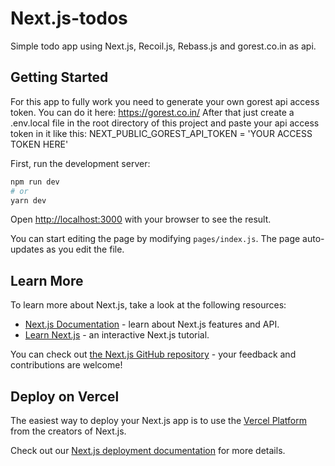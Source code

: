 # Next.js-todos

Simple todo app using Next.js, Recoil.js, Rebass.js and gorest.co.in as api.

## Getting Started

For this app to fully work you need to generate your own gorest api access token.
You can do it here: https://gorest.co.in/
After that just create a .env.local file in the root directory of this project and paste your api access token
in it like this:
NEXT_PUBLIC_GOREST_API_TOKEN = 'YOUR ACCESS TOKEN HERE'

First, run the development server:

```bash
npm run dev
# or
yarn dev
```

Open [http://localhost:3000](http://localhost:3000) with your browser to see the result.

You can start editing the page by modifying `pages/index.js`. The page auto-updates as you edit the file.

## Learn More

To learn more about Next.js, take a look at the following resources:

- [Next.js Documentation](https://nextjs.org/docs) - learn about Next.js features and API.
- [Learn Next.js](https://nextjs.org/learn) - an interactive Next.js tutorial.

You can check out [the Next.js GitHub repository](https://github.com/vercel/next.js/) - your feedback and contributions are welcome!

## Deploy on Vercel

The easiest way to deploy your Next.js app is to use the [Vercel Platform](https://vercel.com/import?utm_medium=default-template&filter=next.js&utm_source=create-next-app&utm_campaign=create-next-app-readme) from the creators of Next.js.

Check out our [Next.js deployment documentation](https://nextjs.org/docs/deployment) for more details.
